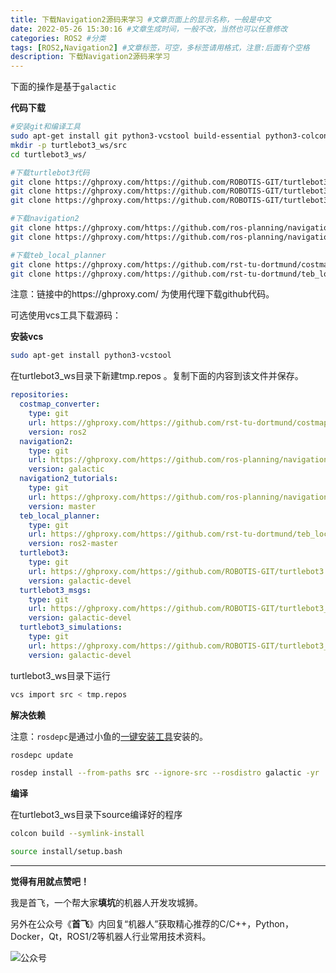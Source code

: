 ```yaml
---
title: 下载Navigation2源码来学习 #文章页面上的显示名称，一般是中文
date: 2022-05-26 15:30:16 #文章生成时间，一般不改，当然也可以任意修改
categories: ROS2 #分类
tags: [ROS2,Navigation2] #文章标签，可空，多标签请用格式，注意:后面有个空格
description: 下载Navigation2源码来学习
---
```


下面的操作是基于`galactic`

**代码下载**

```bash
#安装git和编译工具
sudo apt-get install git python3-vcstool build-essential python3-colcon-common-extensions
mkdir -p turtlebot3_ws/src
cd turtlebot3_ws/

#下载turtlebot3代码
git clone https://ghproxy.com/https://github.com/ROBOTIS-GIT/turtlebot3.git src/turtlebot3 -b galactic-devel
git clone https://ghproxy.com/https://github.com/ROBOTIS-GIT/turtlebot3_msgs.git src/turtlebot3_msgs -b galactic-devel
git clone https://ghproxy.com/https://github.com/ROBOTIS-GIT/turtlebot3_simulations.git src/turtlebot3_simulations -b galactic-devel

#下载navigation2
git clone https://ghproxy.com/https://github.com/ros-planning/navigation2.git src/navigation2 -b galactic
git clone https://ghproxy.com/https://github.com/ros-planning/navigation2_tutorials.git src/navigation2_tutorials -b master

#下载teb_local_planner
git clone https://ghproxy.com/https://github.com/rst-tu-dortmund/costmap_converter.git src/costmap_converter -b ros2
git clone https://ghproxy.com/https://github.com/rst-tu-dortmund/teb_local_planner.git src/teb_local_planner -b ros2-master
```

注意：链接中的https://ghproxy.com/ 为使用代理下载github代码。

可选使用vcs工具下载源码：

**安装vcs**

```bash
sudo apt-get install python3-vcstool
```

在turtlebot3_ws目录下新建tmp.repos 。复制下面的内容到该文件并保存。

```YAML
repositories:
  costmap_converter:
    type: git
    url: https://ghproxy.com/https://github.com/rst-tu-dortmund/costmap_converter.git
    version: ros2
  navigation2:
    type: git
    url: https://ghproxy.com/https://github.com/ros-planning/navigation2.git
    version: galactic
  navigation2_tutorials:
    type: git
    url: https://ghproxy.com/https://github.com/ros-planning/navigation2_tutorials.git
    version: master
  teb_local_planner:
    type: git
    url: https://ghproxy.com/https://github.com/rst-tu-dortmund/teb_local_planner.git
    version: ros2-master
  turtlebot3:
    type: git
    url: https://ghproxy.com/https://github.com/ROBOTIS-GIT/turtlebot3.git
    version: galactic-devel
  turtlebot3_msgs:
    type: git
    url: https://ghproxy.com/https://github.com/ROBOTIS-GIT/turtlebot3_msgs.git
    version: galactic-devel
  turtlebot3_simulations:
    type: git
    url: https://ghproxy.com/https://github.com/ROBOTIS-GIT/turtlebot3_simulations.git
    version: galactic-devel
```

turtlebot3_ws目录下运行

```Bash
vcs import src < tmp.repos
```



**解决依赖**

注意：`rosdepc`是通过小鱼的[一键安装工具](https://fishros.org.cn/forum/topic/20/%E5%B0%8F%E9%B1%BC%E7%9A%84%E4%B8%80%E9%94%AE%E5%AE%89%E8%A3%85%E7%B3%BB%E5%88%97?lang=zh-CN)安装的。

```Bash
rosdepc update

rosdep install --from-paths src --ignore-src --rosdistro galactic -yr
```



**编译**

在turtlebot3_ws目录下source编译好的程序

```Bash
colcon build --symlink-install
```

```Bash
source install/setup.bash
```





---

**觉得有用就点赞吧！**

我是首飞，一个帮大家**填坑**的机器人开发攻城狮。

另外在公众号《**首飞**》内回复“机器人”获取精心推荐的C/C++，Python，Docker，Qt，ROS1/2等机器人行业常用技术资料。

![公众号](https://sf-blog-images.oss-cn-hangzhou.aliyuncs.com/shoufei_qr_gongzhonghao.jpg)



